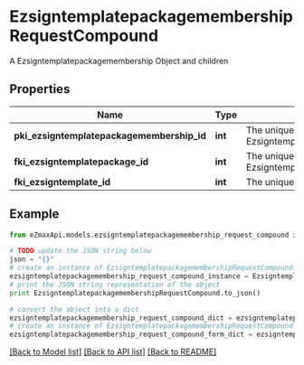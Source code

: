 # EzsigntemplatepackagemembershipRequestCompound

A Ezsigntemplatepackagemembership Object and children

## Properties
Name | Type | Description | Notes
------------ | ------------- | ------------- | -------------
**pki_ezsigntemplatepackagemembership_id** | **int** | The unique ID of the Ezsigntemplatepackagemembership | [optional] 
**fki_ezsigntemplatepackage_id** | **int** | The unique ID of the Ezsigntemplatepackage | 
**fki_ezsigntemplate_id** | **int** | The unique ID of the Ezsigntemplate | 

## Example

```python
from eZmaxApi.models.ezsigntemplatepackagemembership_request_compound import EzsigntemplatepackagemembershipRequestCompound

# TODO update the JSON string below
json = "{}"
# create an instance of EzsigntemplatepackagemembershipRequestCompound from a JSON string
ezsigntemplatepackagemembership_request_compound_instance = EzsigntemplatepackagemembershipRequestCompound.from_json(json)
# print the JSON string representation of the object
print EzsigntemplatepackagemembershipRequestCompound.to_json()

# convert the object into a dict
ezsigntemplatepackagemembership_request_compound_dict = ezsigntemplatepackagemembership_request_compound_instance.to_dict()
# create an instance of EzsigntemplatepackagemembershipRequestCompound from a dict
ezsigntemplatepackagemembership_request_compound_form_dict = ezsigntemplatepackagemembership_request_compound.from_dict(ezsigntemplatepackagemembership_request_compound_dict)
```
[[Back to Model list]](../README.md#documentation-for-models) [[Back to API list]](../README.md#documentation-for-api-endpoints) [[Back to README]](../README.md)


